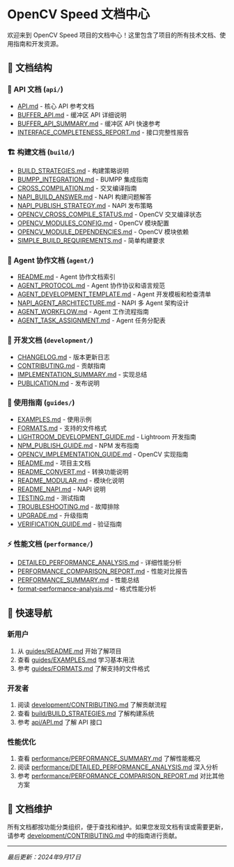 # OpenCV Speed 文档中心

欢迎来到 OpenCV Speed 项目的文档中心！这里包含了项目的所有技术文档、使用指南和开发资源。

## 📁 文档结构

### 🔧 API 文档 (`api/`)
- [API.md](api/API.md) - 核心 API 参考文档
- [BUFFER_API.md](api/BUFFER_API.md) - 缓冲区 API 详细说明
- [BUFFER_API_SUMMARY.md](api/BUFFER_API_SUMMARY.md) - 缓冲区 API 快速参考
- [INTERFACE_COMPLETENESS_REPORT.md](api/INTERFACE_COMPLETENESS_REPORT.md) - 接口完整性报告

### 🏗️ 构建文档 (`build/`)
- [BUILD_STRATEGIES.md](build/BUILD_STRATEGIES.md) - 构建策略说明
- [BUMPP_INTEGRATION.md](build/BUMPP_INTEGRATION.md) - BUMPP 集成指南
- [CROSS_COMPILATION.md](build/CROSS_COMPILATION.md) - 交叉编译指南
- [NAPI_BUILD_ANSWER.md](build/NAPI_BUILD_ANSWER.md) - NAPI 构建问题解答
- [NAPI_PUBLISH_STRATEGY.md](build/NAPI_PUBLISH_STRATEGY.md) - NAPI 发布策略
- [OPENCV_CROSS_COMPILE_STATUS.md](build/OPENCV_CROSS_COMPILE_STATUS.md) - OpenCV 交叉编译状态
- [OPENCV_MODULES_CONFIG.md](build/OPENCV_MODULES_CONFIG.md) - OpenCV 模块配置
- [OPENCV_MODULE_DEPENDENCIES.md](build/OPENCV_MODULE_DEPENDENCIES.md) - OpenCV 模块依赖
- [SIMPLE_BUILD_REQUIREMENTS.md](build/SIMPLE_BUILD_REQUIREMENTS.md) - 简单构建要求

### 🤖 Agent 协作文档 (`agent/`)
- [README.md](agent/README.md) - Agent 协作文档索引
- [AGENT_PROTOCOL.md](agent/AGENT_PROTOCOL.md) - Agent 协作协议和语言规范
- [AGENT_DEVELOPMENT_TEMPLATE.md](agent/AGENT_DEVELOPMENT_TEMPLATE.md) - Agent 开发模板和检查清单
- [NAPI_AGENT_ARCHITECTURE.md](agent/NAPI_AGENT_ARCHITECTURE.md) - NAPI 多 Agent 架构设计
- [AGENT_WORKFLOW.md](agent/AGENT_WORKFLOW.md) - Agent 工作流程指南
- [AGENT_TASK_ASSIGNMENT.md](agent/AGENT_TASK_ASSIGNMENT.md) - Agent 任务分配表

### 🚀 开发文档 (`development/`)
- [CHANGELOG.md](development/CHANGELOG.md) - 版本更新日志
- [CONTRIBUTING.md](development/CONTRIBUTING.md) - 贡献指南
- [IMPLEMENTATION_SUMMARY.md](development/IMPLEMENTATION_SUMMARY.md) - 实现总结
- [PUBLICATION.md](development/PUBLICATION.md) - 发布说明

### 📖 使用指南 (`guides/`)
- [EXAMPLES.md](guides/EXAMPLES.md) - 使用示例
- [FORMATS.md](guides/FORMATS.md) - 支持的文件格式
- [LIGHTROOM_DEVELOPMENT_GUIDE.md](guides/LIGHTROOM_DEVELOPMENT_GUIDE.md) - Lightroom 开发指南
- [NPM_PUBLISH_GUIDE.md](guides/NPM_PUBLISH_GUIDE.md) - NPM 发布指南
- [OPENCV_IMPLEMENTATION_GUIDE.md](guides/OPENCV_IMPLEMENTATION_GUIDE.md) - OpenCV 实现指南
- [README.md](guides/README.md) - 项目主文档
- [README_CONVERT.md](guides/README_CONVERT.md) - 转换功能说明
- [README_MODULAR.md](guides/README_MODULAR.md) - 模块化说明
- [README_NAPI.md](guides/README_NAPI.md) - NAPI 说明
- [TESTING.md](guides/TESTING.md) - 测试指南
- [TROUBLESHOOTING.md](guides/TROUBLESHOOTING.md) - 故障排除
- [UPGRADE.md](guides/UPGRADE.md) - 升级指南
- [VERIFICATION_GUIDE.md](guides/VERIFICATION_GUIDE.md) - 验证指南

### ⚡ 性能文档 (`performance/`)
- [DETAILED_PERFORMANCE_ANALYSIS.md](performance/DETAILED_PERFORMANCE_ANALYSIS.md) - 详细性能分析
- [PERFORMANCE_COMPARISON_REPORT.md](performance/PERFORMANCE_COMPARISON_REPORT.md) - 性能对比报告
- [PERFORMANCE_SUMMARY.md](performance/PERFORMANCE_SUMMARY.md) - 性能总结
- [format-performance-analysis.md](performance/format-performance-analysis.md) - 格式性能分析

## 🎯 快速导航

### 新用户
1. 从 [guides/README.md](guides/README.md) 开始了解项目
2. 查看 [guides/EXAMPLES.md](guides/EXAMPLES.md) 学习基本用法
3. 参考 [guides/FORMATS.md](guides/FORMATS.md) 了解支持的文件格式

### 开发者
1. 阅读 [development/CONTRIBUTING.md](development/CONTRIBUTING.md) 了解贡献流程
2. 查看 [build/BUILD_STRATEGIES.md](build/BUILD_STRATEGIES.md) 了解构建系统
3. 参考 [api/API.md](api/API.md) 了解 API 接口

### 性能优化
1. 查看 [performance/PERFORMANCE_SUMMARY.md](performance/PERFORMANCE_SUMMARY.md) 了解性能概况
2. 阅读 [performance/DETAILED_PERFORMANCE_ANALYSIS.md](performance/DETAILED_PERFORMANCE_ANALYSIS.md) 深入分析
3. 参考 [performance/PERFORMANCE_COMPARISON_REPORT.md](performance/PERFORMANCE_COMPARISON_REPORT.md) 对比其他方案

## 📝 文档维护

所有文档都按功能分类组织，便于查找和维护。如果您发现文档有误或需要更新，请参考 [development/CONTRIBUTING.md](development/CONTRIBUTING.md) 中的指南进行贡献。

---

*最后更新：2024年9月17日*
